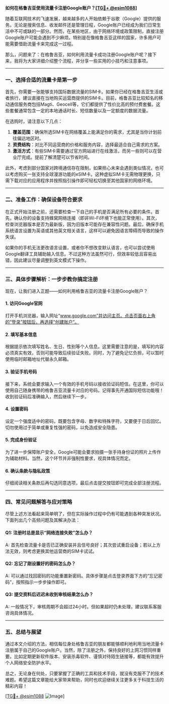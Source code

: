**如何在格鲁吉亚使用流量卡注册Google账户？[[TG💪+ @esim1088](https://t.me/s/esim1088)]**

随着互联网技术的飞速发展，越来越多的人开始依赖于谷歌（Google）提供的服务。无论是搜索信息、收发邮件还是管理日程，Google账户已经成为我们日常生活中不可或缺的一部分。然而，在某些地区，由于网络环境或政策限制，直接注册Google账户可能会遇到不少麻烦。特别是在像格鲁吉亚这样的国家，许多用户可能需要借助流量卡来完成这一过程。

那么，问题来了：在格鲁吉亚，如何利用流量卡成功注册Google账户呢？接下来，我将为大家详细介绍整个流程，并分享一些实用的小技巧和注意事项。

---

### **一、选择合适的流量卡是第一步**

首先，你需要一张能够支持国际数据流量的SIM卡。如果你已经在格鲁吉亚生活或者旅行，建议直接在当地购买运营商提供的SIM卡。目前，格鲁吉亚比较知名的移动通信服务商包括Magti、Geocell等，它们都提供了性价比高的预付费套餐。这些套餐通常包含一定的本地通话时长、短信数量以及一定额度的数据流量。

在选购时，请注意以下几点：
1. **覆盖范围**：确保所选SIM卡在网络覆盖上能满足你的需求，尤其是当你计划前往偏远地区时。
2. **资费结构**：对比不同运营商的价格和服务内容，选择最适合自己需求的方案。
3. **激活方式**：有些SIM卡需要通过官方网站进行在线激活，而另一些则可以在营业厅完成。提前了解清楚可以节省时间。

此外，考虑到部分国家对跨境通信存在限制，如果担心未来会遇到类似情况，也可以考虑购买一张支持全球漫游功能的eSIM卡。这种虚拟SIM卡无需物理更换，只需下载对应的应用程序并按照指引操作即可轻松切换至其他国家的网络环境。

---

### **二、准备工作：确保设备符合要求**

在正式开始注册之前，还需要检查一下自己的手机是否满足所有必要的条件。首先，确认你的设备支持蜂窝网络连接（即非Wi-Fi环境下也能正常使用）。其次，检查浏览器版本是否为最新版，因为旧版本可能存在兼容性问题。最后，确保手机系统语言设置为英语或其他英文相关语言，这样可以避免因语言障碍而导致的操作失误。

如果你的手机无法更改语言设置，或者你不想改变默认语言，也可以尝试使用Google翻译工具辅助输入信息。不过这种方法虽然可行，但效率较低且容易出错，因此建议尽量调整到英文模式下操作。

---

### **三、具体步骤解析：一步步教你搞定注册**

现在，让我们进入正题——如何利用格鲁吉亚的流量卡注册Google账户？

#### **1. 访问Google官网**
打开手机浏览器，输入网址“www.google.com”并访问主页。点击页面右上角的“登录”按钮后，再选择“创建账户”。

#### **2. 填写基本信息**
根据提示依次填写姓名、生日、性别等个人信息。这里需要注意的是，填写的内容必须真实有效，否则可能导致后续验证失败。同时，为了避免记忆负担，可以暂时使用临时邮箱地址代替永久邮箱。

#### **3. 验证手机号码**
接下来，系统会要求输入一个有效的手机号码以接收验证码短信。在这里，你可以使用自己随身携带的格鲁吉亚流量卡对应的号码。记得事先开通国际短信功能哦！收到验证码后准确输入，然后继续下一步。

#### **4. 设置密码**
设定一个强度适中的密码，既要包含字母、数字和特殊字符，又要便于日后回忆。切勿使用过于简单或重复性强的密码，以免造成安全隐患。

#### **5. 完成身份验证**
为了进一步保障账户安全，Google可能会要求拍摄一张手持身份证的照片上传作为辅助材料。当然，这个环节并非强制性要求，视具体情况而定。

#### **6. 确认条款与隐私政策**
仔细阅读相关条款后再勾选同意选项，最后点击提交按钮即可完成全部注册流程。

---

### **四、常见问题解答与应对策略**

尽管上述方法看起来简单明了，但在实际操作过程中仍有可能遇到各种突发状况。下面列出几个高频问题及其解决办法：

#### **Q1: 注册时总是显示“网络连接失败”怎么办？**
A: 首先检查流量卡是否已正确安装并且信号良好；其次尝试重启设备；若以上方法无效，则考虑更换其他运营商的SIM卡试试。

#### **Q2: 忘记了刚设置好的密码怎么办？**
A: 可以通过找回密码的功能重置新密码。具体步骤是点击登录界面下方的“忘记密码”，按照指示一步步操作即可。

#### **Q3: 提交资料后迟迟未收到审核结果怎么办？**
A: 一般情况下，审核周期不会超过24小时。但如果超时仍未处理，建议联系客服咨询具体情况。

---

### **五、总结与展望**

通过本文介绍的方法，相信每位身处格鲁吉亚的朋友都能够顺利地利用当地流量卡注册属于自己的Google账户。当然，除了注册之外，保持良好的上网习惯同样重要。比如定期更新软件版本、安装杀毒软件、谨慎对待陌生链接等，都能有效提升个人网络安全防护水平。

总之，无论身在何处，只要掌握了正确的工具和技术手段，就没有克服不了的技术难题。希望这篇文章能给大家带来帮助，同时也欢迎继续关注更多关于科技生活的精彩内容！

[[TG💪+ @esim1088](https://t.me/s/esim1088) ![Image](https://i.postimg.cc/4NQfJmqS/Snipaste-2025-05-13-00-14-12.png)]